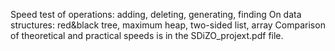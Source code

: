 Speed test of operations: adding, deleting, generating, finding
On data structures: red&black tree, maximum heap, two-sided list, array
Comparison of theoretical and practical speeds is in the SDiZO_projext.pdf file.
